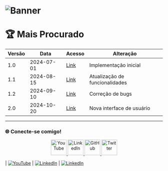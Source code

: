 # ![Banner](link-para-seu-banner)

# 🏆 Mais Procurado

| Versão | Data       | Acesso             | Alteração         |
|--------|------------|--------------------|-------------------|
| 1.0    | 2024-07-01 | [Link](#)          | Implementação inicial |
| 1.1    | 2024-08-15 | [Link](#)          | Atualização de funcionalidades |
| 1.2    | 2024-09-10 | [Link](#)          | Correção de bugs |
| 2.0    | 2024-10-20 | [Link](#)          | Nova interface de usuário |

---

### 🌐 Conecte-se comigo!

<p align="center">
  <a href="https://www.youtube.com/c/SeuCanal">
    <img src="https://upload.wikimedia.org/wikipedia/commons/thumb/4/42/YouTube_icon_%282013-2017%29.png/240px-YouTube_icon_%282013-2017%29.png" width="50" height="50" alt="YouTube">
  </a>
  <a href="https://www.linkedin.com/in/seu-perfil">
    <img src="https://upload.wikimedia.org/wikipedia/commons/c/ca/LinkedIn_logo_initials.png" width="50" height="50" alt="LinkedIn">
  </a>
  <a href="https://github.com/seu-usuario">
    <img src="https://upload.wikimedia.org/wikipedia/commons/9/91/Octicons-mark-github.svg" width="50" height="50" alt="GitHub">
  </a>
  <a href="https://twitter.com/seu-usuario">
    <img src="https://upload.wikimedia.org/wikipedia/commons/6/60/Twitter_Logo_as_of_2021.svg" width="50" height="50" alt="Twitter">
  </a>
</p>



| [![YouTube](https://github.com/alisonpezzott/powerbi/raw/main/assets/icons/youtube.png)](https://www.youtube.com/c/SeuCanal) | [![LinkedIn](https://github.com/alisonpezzott/powerbi/raw/main/assets/icons/instagram.png)](https://www.linkedin.com/in/seu-perfil) | [![LinkedIn](https://github.com/alisonpezzott/powerbi/raw/main/assets/icons/linkedin.png)](https://www.linkedin.com/in/thiago-jcarrijo/)

